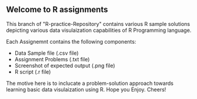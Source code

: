 ## Welcome to R assignments

This branch of "R-practice-Repository" contains various R sample solutions depicting various data visulaization capabilities
of R Programming language.

Each Assignemnt contains the following components:

* Data Sample file (.csv file)
* Assignment Problems (.txt file)
* Screenshot of expected output (.png file)
* R script (.r file)

The motive here is to inclucate a problem-solution approach towards learning basic data visulaization using R.
Hope you Enjoy. Cheers!
